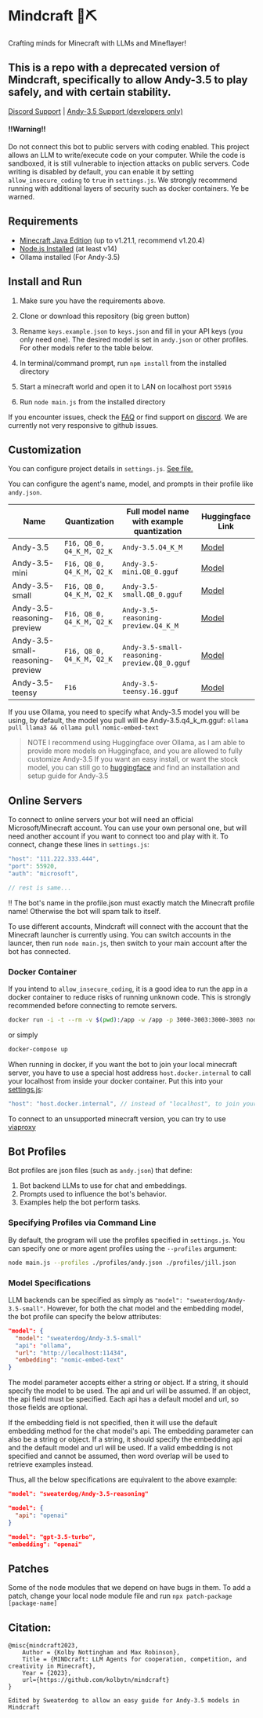 # Mindcraft 🧠⛏️

Crafting minds for Minecraft with LLMs and Mineflayer!

## This is a repo with a deprecated version of Mindcraft, specifically to allow Andy-3.5 to play safely, and with certain stability.

[Discord Support](https://discord.gg/mp73p35dzC) | [Andy-3.5 Support (developers only)](https://ptb.discord.com/channels/1303399789995626667/1307448366833340508)


#### ‼️Warning‼️

Do not connect this bot to public servers with coding enabled. This project allows an LLM to write/execute code on your computer. While the code is sandboxed, it is still vulnerable to injection attacks on public servers. Code writing is disabled by default, you can enable it by setting `allow_insecure_coding` to `true` in `settings.js`. We strongly recommend running with additional layers of security such as docker containers. Ye be warned.

## Requirements

- [Minecraft Java Edition](https://www.minecraft.net/en-us/store/minecraft-java-bedrock-edition-pc) (up to v1.21.1, recommend v1.20.4)
- [Node.js Installed](https://nodejs.org/) (at least v14)
- Ollama installed (For Andy-3.5)

## Install and Run

1. Make sure you have the requirements above.

2. Clone or download this repository (big green button)

3. Rename `keys.example.json` to `keys.json` and fill in your API keys (you only need one). The desired model is set in `andy.json` or other profiles. For other models refer to the table below.

4. In terminal/command prompt, run `npm install` from the installed directory

5. Start a minecraft world and open it to LAN on localhost port `55916`

6. Run `node main.js` from the installed directory

If you encounter issues, check the [FAQ](https://github.com/kolbytn/mindcraft/blob/main/FAQ.md) or find support on [discord](https://discord.gg/jVxQWVTM). We are currently not very responsive to github issues.

## Customization

You can configure project details in `settings.js`. [See file.](settings.js)

You can configure the agent's name, model, and prompts in their profile like `andy.json`.

| Name | Quantization | Full model name with example quantization | Huggingface Link |
|------|------|------|------|
| Andy-3.5 | `F16, Q8_0, Q4_K_M, Q2_K` | `Andy-3.5.Q4_K_M` | [Model](https://huggingface.co/Sweaterdog/Andy-3.5/tree/main) |
| Andy-3.5-mini | `F16, Q8_0, Q4_K_M, Q2_K` | `Andy-3.5-mini.Q8_0.gguf` | [Model](https://huggingface.co/Sweaterdog/Andy-3.5/tree/main/Mini) |
| Andy-3.5-small | `F16, Q8_0, Q4_K_M, Q2_K` | `Andy-3.5-small.Q8_0.gguf` | [Model](https://huggingface.co/Sweaterdog/Andy-3.5/tree/main/small) |
| Andy-3.5-reasoning-preview | `F16, Q8_0, Q4_K_M, Q2_K` | `Andy-3.5-reasoning-preview.Q4_K_M` | [Model](https://huggingface.co/Sweaterdog/Andy-3.5/tree/main/reasoning) |
| Andy-3.5-small-reasoning-preview | `F16, Q8_0, Q4_K_M, Q2_K` | `Andy-3.5-small-reasoning-preview.Q8_0.gguf` | [Model](https://huggingface.co/Sweaterdog/Andy-3.5/tree/main/small-reasoning) |
| Andy-3.5-teensy | `F16` | `Andy-3.5-teensy.16.gguf` | [Model](https://huggingface.co/Sweaterdog/Andy-3.5/blob/main/Mini/Andy-3.5-teensy.F16.gguf) |

If you use Ollama, you need to specify what Andy-3.5 model you will be using, by default, the model you pull will be Andy-3.5.q4_k_m.gguf:
`ollama pull llama3 && ollama pull nomic-embed-text`
> NOTE
> I recommend using Huggingface over Ollama, as I am able to provide more models on Huggingface, and you are allowed to fully customize Andy-3.5
> If you want an easy install, or want the stock model, you can still go to [huggingface](https://huggingface.co/Sweaterdog/Andy-3.5) and find an installation and setup guide for Andy-3.5

## Online Servers
To connect to online servers your bot will need an official Microsoft/Minecraft account. You can use your own personal one, but will need another account if you want to connect too and play with it. To connect, change these lines in `settings.js`:
```javascript
"host": "111.222.333.444",
"port": 55920,
"auth": "microsoft",

// rest is same...
```
‼️ The bot's name in the profile.json must exactly match the Minecraft profile name! Otherwise the bot will spam talk to itself.

To use different accounts, Mindcraft will connect with the account that the Minecraft launcher is currently using. You can switch accounts in the launcer, then run `node main.js`, then switch to your main account after the bot has connected.

### Docker Container

If you intend to `allow_insecure_coding`, it is a good idea to run the app in a docker container to reduce risks of running unknown code. This is strongly recommended before connecting to remote servers.

```bash
docker run -i -t --rm -v $(pwd):/app -w /app -p 3000-3003:3000-3003 node:latest node main.js
```
or simply
```bash
docker-compose up
```

When running in docker, if you want the bot to join your local minecraft server, you have to use a special host address `host.docker.internal` to call your localhost from inside your docker container. Put this into your [settings.js](settings.js):

```javascript
"host": "host.docker.internal", // instead of "localhost", to join your local minecraft from inside the docker container
```

To connect to an unsupported minecraft version, you can try to use [viaproxy](services/viaproxy/README.md)

## Bot Profiles

Bot profiles are json files (such as `andy.json`) that define:

1. Bot backend LLMs to use for chat and embeddings.
2. Prompts used to influence the bot's behavior.
3. Examples help the bot perform tasks.

### Specifying Profiles via Command Line

By default, the program will use the profiles specified in `settings.js`. You can specify one or more agent profiles using the `--profiles` argument:

```bash
node main.js --profiles ./profiles/andy.json ./profiles/jill.json
```

### Model Specifications

LLM backends can be specified as simply as `"model": "sweaterdog/Andy-3.5-small"`. However, for both the chat model and the embedding model, the bot profile can specify the below attributes:

```json
"model": {
  "model": "sweaterdog/Andy-3.5-small"
  "api": "ollama",
  "url": "http://localhost:11434",
  "embedding": "nomic-embed-text"
}
```

The model parameter accepts either a string or object. If a string, it should specify the model to be used. The api and url will be assumed. If an object, the api field must be specified. Each api has a default model and url, so those fields are optional.

If the embedding field is not specified, then it will use the default embedding method for the chat model's api. The embedding parameter can also be a string or object. If a string, it should specify the embedding api and the default model and url will be used. If a valid embedding is not specified and cannot be assumed, then word overlap will be used to retrieve examples instead.

Thus, all the below specifications are equivalent to the above example:

```json
"model": "sweaterdog/Andy-3.5-reasoning"
```
```json
"model": {
  "api": "openai"
}
```
```json
"model": "gpt-3.5-turbo",
"embedding": "openai"
```

## Patches

Some of the node modules that we depend on have bugs in them. To add a patch, change your local node module file and run `npx patch-package [package-name]`

## Citation:

```
@misc{mindcraft2023,
    Author = {Kolby Nottingham and Max Robinson},
    Title = {MINDcraft: LLM Agents for cooperation, competition, and creativity in Minecraft},
    Year = {2023},
    url={https://github.com/kolbytn/mindcraft}
}
```
```
Edited by Sweaterdog to allow an easy guide for Andy-3.5 models in Mindcraft
```
